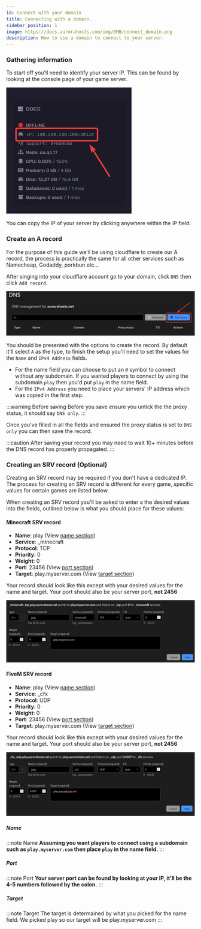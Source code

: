 ```yaml
---
id: Connect with your domain
title: Connecting with a domain.
sidebar_position: 1
image: https://docs.aurorahosts.com/img/EMB/connect_domain.png
description: How to use a domain to connect to your server.
---
```


### Gathering information

To start off you'll need to identify your server IP. This can be found by looking at the console page of your game server.

![Server IP](../../images/Game_servers/connect_domain/1_consoleIP.png)

You can copy the IP of your server by clicking anywhere within the IP field.

### Create an A record

For the purpose of this guide we'll be using cloudflare to create our A record, the process is practically the same for all other services such as Namecheap, Godaddy, porkbun etc...

After singing into your cloudflare account go to your domain, click `DNS` then click `Add record`.

![Add record](../../images/Game_servers/connect_domain/2_dns.png)

You should be presented with the options to create the record. By default it'll select `A` as the type, to finish the setup you'll need to set the values for the `Name` and `IPv4 Address` fields.

* For the name field you can choose to put an `@` symbol to connect without any subdomain. If you wanted players to connect by using the subdomain `play` then you'd put `play` in the name field.
* For the `IPv4 Address` you need to place your servers' IP address which was copied in the first step.

:::warning Before saving
Before you save ensure you untick the the proxy status, it should say `DNS only`.
:::

Once you've filled in all the fields and ensured the proxy status is set to `DNS only` you can then save the record.

:::caution
After saving your record you may need to wait 10+ minutes before the DNS record has properly propagated.
:::
### Creating an SRV record (Optional)

Creating an SRV record may be required if you don't have a dedicated IP. The process for creating an SRV record is different for every game, specific values for certain games are listed below.

When creating an SRV record you'll be asked to enter a the desired values into the fields, outlined below is what you should place for these values:

#### Minecraft SRV record

* **Name**: play (View [name section](#name))
* **Service**: _minecraft
* **Protocol**: TCP
* **Priority**: 0
* **Weight**: 0
* **Port**: 23456 (View [port section](#port))
* **Target**: play.myserver.com (View [target section](#target))

Your record should look like this except with your desired values for the name and target. Your port should also be your server port, **not 2456**

![SRV example MC](../../images/Game_servers/connect_domain/5_srvexamplemc.png)

#### FiveM SRV record

* **Name**: play (View [name section](#name))
* **Service**: _cfx
* **Protocol**: UDP
* **Priority**: 0
* **Weight**: 0
* **Port**: 23456 (View [port section](#port))
* **Target**: play.myserver.com (View [target section](#target))

Your record should look like this except with your desired values for the name and target. Your port should also be your server port, **not 2456**

![SRV example](../../images/Game_servers/connect_domain/4_srvexample.png)


##### Name
:::note Name
**Assuming you want players to connect using a subdomain such as `play.myserver.com` then place `play` in the name field.**
:::
##### Port
:::note Port
**Your server port can be found by looking at your IP, it'll be the 4-5 numbers followed by the colon.**
:::
##### Target
:::note Target
The target is determained by what you picked for the name field. We picked play so our target will be play.myserver.com
:::